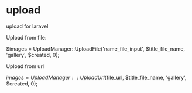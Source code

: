 upload
======

upload for laravel

Upload from file: 

$images = UploadManager::UploadFile('name_file_input', $title_file_name, 'gallery', $created, 0);

Upload from url

$images = UploadManager::UploadUrl($file_url, $title_file_name, 'gallery', $created, 0);
